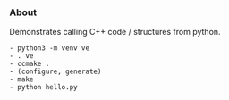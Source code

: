 ### About

Demonstrates calling C++ code / structures from python.

    - python3 -m venv ve
    - . ve
    - ccmake .
    - (configure, generate)
    - make
    - python hello.py
